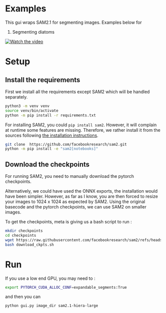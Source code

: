 # Examples

This gui wraps SAM2.1 for segmenting images. Examples below for 

1. Segmenting diatoms

[![Watch the video](https://youtu.be/PRCG1ftIQqQ)](https://youtu.be/PRCG1ftIQqQ)

# Setup

## Install the requirements

First we install all the requirements except SAM2 which will be handled
separately.

```bash
python3 -m venv venv
source venv/bin/activate
python -m pip install -r requirements.txt
```

For installing SAM2, you could `pip install sam2`. However, it will complain at
runtime some features are missing. Therefore, we rather install it from the
sources following [the installation instructions](https://github.com/facebookresearch/sam2/blob/main/INSTALL.md).

```bash
git clone  https://github.com/facebookresearch/sam2.git
python -m pip install -e "sam2[notebooks]"
```

## Download the checkpoints 

For running SAM2, you need to manually download the pytorch checkpoints.

Alternatively, we could have used the ONNX exports, the installation would have
been simpler. However, as far as I know, you are then forced to resize your
images to 1024 x 1024 as expected by SAM2. Using the original basecode and the
pytorch checkpoints, we can use SAM2 on smaller images.

To get the checkpoints, meta is giving us a bash script to run :

```bash
mkdir checkpoints
cd checkpoints
wget https://raw.githubusercontent.com/facebookresearch/sam2/refs/heads/main/checkpoints/download_ckpts.sh
bash download_ckpts.sh
```


# Run

If you use a low end GPU, you may need to :

```bash
export PYTORCH_CUDA_ALLOC_CONF=expandable_segments:True
```

and then you can 

```bash
python gui.py image_dir sam2.1-hiera-large
```

